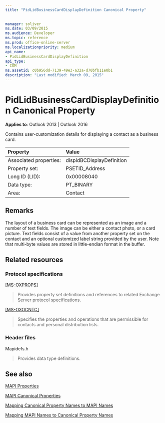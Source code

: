```yaml
---
title: "PidLidBusinessCardDisplayDefinition Canonical Property"
 
 
manager: soliver
ms.date: 03/09/2015
ms.audience: Developer
ms.topic: reference
ms.prod: office-online-server
ms.localizationpriority: medium
api_name:
- PidLidBusinessCardDisplayDefinition
api_type:
- COM
ms.assetid: c0b956dd-7139-49e3-a32a-d70bfb11e0b1
description: "Last modified: March 09, 2015"
---
```


# PidLidBusinessCardDisplayDefinition Canonical Property

  
  
**Applies to**: Outlook 2013 | Outlook 2016 
  
Contains user-customization details for displaying a contact as a business card.
  
|Property |Value |
|:-----|:-----|
|Associated properties:  <br/> |dispidBCDisplayDefinition  <br/> |
|Property set:  <br/> |PSETID_Address  <br/> |
|Long ID (LID):  <br/> |0x00008040  <br/> |
|Data type:  <br/> |PT_BINARY  <br/> |
|Area:  <br/> |Contact  <br/> |
   
## Remarks

The layout of a business card can be represented as an image and a number of text fields. The image can be either a contact photo, or a card picture. Text fields consist of a value from another property set on the contact and an optional customized label string provided by the user. Note that multi-byte values are stored in little-endian format in the buffer.
  
## Related resources

### Protocol specifications

[[MS-OXPROPS]](https://msdn.microsoft.com/library/f6ab1613-aefe-447d-a49c-18217230b148%28Office.15%29.aspx)
  
> Provides property set definitions and references to related Exchange Server protocol specifications.
    
[[MS-OXOCNTC]](https://msdn.microsoft.com/library/9b636532-9150-4836-9635-9c9b756c9ccf%28Office.15%29.aspx)
  
> Specifies the properties and operations that are permissible for contacts and personal distribution lists.
    
### Header files

Mapidefs.h
  
> Provides data type definitions.
    
## See also



[MAPI Properties](mapi-properties.md)
  
[MAPI Canonical Properties](mapi-canonical-properties.md)
  
[Mapping Canonical Property Names to MAPI Names](mapping-canonical-property-names-to-mapi-names.md)
  
[Mapping MAPI Names to Canonical Property Names](mapping-mapi-names-to-canonical-property-names.md)

